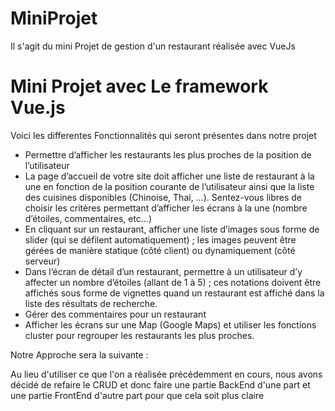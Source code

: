 # MiniProjet
 Il s'agit du mini Projet de gestion d'un restaurant  réalisée avec VueJs

# Mini Projet avec Le framework Vue.js

 Voici les differentes Fonctionnalités qui seront présentes dans notre projet
    
   - Permettre d’afficher les restaurants les plus proches de la position de l’utilisateur
   - La page d’accueil de votre site doit afficher une liste de restaurant à la une en fonction de la position courante de l’utilisateur         ainsi que la liste des cuisines disponibles (Chinoise, Thai, …). Sentez-vous libres de choisir les critères permettant d’afficher les       écrans à la une (nombre d’étoiles, commentaires, etc…)
   - En cliquant sur un restaurant, afficher une liste d’images sous forme de slider (qui se défilent automatiquement) ; les images peuvent      être gérées de manière statique  (côté client) ou dynamiquement (côté serveur)
   - Dans l’écran de détail d’un restaurant, permettre à un utilisateur d’y affecter un nombre d’étoiles (allant de 1 à 5) ; ces notations      doivent être affichés sous forme de vignettes quand un restaurant est affiché dans la liste des résultats de recherche.
   - Gérer des commentaires pour un restaurant
   - Afficher les écrans sur une Map (Google Maps) et utiliser les fonctions cluster
     pour regrouper les restaurants les plus proches.


Notre Approche sera la suivante :

Au lieu d'utiliser ce que l'on a réalisée précédemment en cours, nous avons décidé de refaire le CRUD et donc faire une partie BackEnd d'une part 
et une partie FrontEnd d'autre part pour que cela soit plus claire